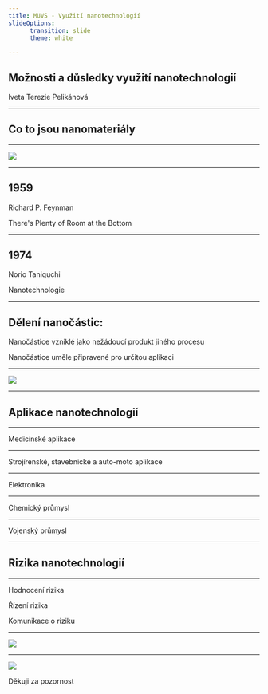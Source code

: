 ```yaml
---
title: MUVS - Využití nanotechnologií
slideOptions:
      transition: slide
      theme: white
      
---
```

<!-- .slide: data-background="#1A237E" -->
## Možnosti a důsledky využití nanotechnologií 

Iveta Terezie Pelikánová

---

## Co to jsou nanomateriály

----

![](https://i.imgur.com/6dXVMmz.jpg)

---

## 1959

Richard P. Feynman

There's Plenty of Room at the Bottom

----

## 1974

Norio Taniquchi

Nanotechnologie

---

## Dělení nanočástic:

Nanočástice vzniklé jako nežádoucí produkt jiného procesu

Nanočástice uměle připravené pro určitou aplikaci

----

![](https://i.imgur.com/XqKk8uo.png)

---

## Aplikace nanotechnologií

----

Medicínské aplikace 

----

Strojírenské, stavebnické a auto-moto aplikace

----

Elektronika

----

Chemický průmysl

----

Vojenský průmysl

---

## Rizika nanotechnologií

----

Hodnocení rizika

Řízení rizika

Komunikace o riziku

----

![](https://i.imgur.com/lMiOsdO.png)

---

![](https://i.imgur.com/tj26vpf.jpg)

Děkuji za pozornost






